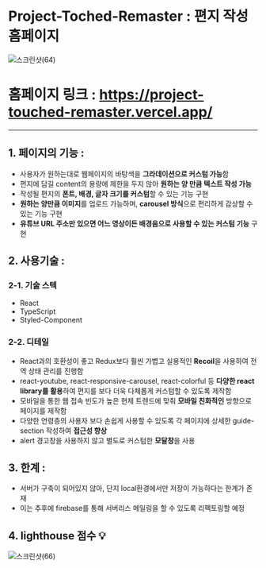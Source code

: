 # Project-Toched-Remaster : 편지 작성 홈페이지
![스크린샷(64)](https://github.com/Seunggyu-Jung/project_touched_remaster/assets/106158869/f87a16e3-01dc-4629-b251-f1c7f30f4594)


# 홈페이지 링크 : https://project-touched-remaster.vercel.app/

---------------------------------------------------

## 1. 페이지의 기능 :

- 사용자가 원하는대로 웹페이지의 바탕색을 **그라데이션으로 커스텀 가능**함
- 편지에 담길 content의 용량에 제한을 두지 않아 **원하는 양 만큼 텍스트 작성 가능**
- 작성될 편지의 **폰트, 배경, 글자 크기를 커스텀**할 수 있는 기능 구현
- **원하는 양만큼 이미지**를 업로드 가능하며, **carousel 방식**으로 편리하게 감상할 수 있는 기능 구현
- **유튜브 URL 주소만 있으면 어느 영상이든 배경음으로 사용할 수 있는 커스텀 기능** 구현

## 2. 사용기술 :

### 2-1. 기술 스텍
- React
- TypeScript
- Styled-Component

### 2-2. 디테일
- React과의 호환성이 좋고 Redux보다 훨씬 가볍고 실용적인 **Recoil**을 사용하여 전역 상태 관리를 진행함
- react-youtube, react-responsive-carousel, react-colorful 등 **다양한 react library를 활용**하여 편지를 보다 더욱 다체롭게 커스텀할 수 있도록 제작함
- 모바일을 통한 웹 접속 빈도가 높은 현제 트렌드에 맞춰 **모바일 친화적인** 방향으로 페이지를 제작함
- 다양한 연령층의 사용자 보다 손쉽게 사용할 수 있도록 각 페이지에 상세한 guide-section 작성하여 **접근성 향상**
- alert 경고창을 사용하지 않고 별도로 커스텀한 **모달창**을 사용

## 3. 한계 :
- 서버가 구축이 되어있지 않아, 단지 local환경에서만 저장이 가능하다는 한계가 존재
- 이는 추후에 firebase를 통해 서버리스 메일링을 할 수 있도록 리펙토링할 예정

## 4. lighthouse 점수 💡
![스크린샷(66)](https://github.com/Seunggyu-Jung/project_touched_remaster/assets/106158869/8037ccfd-ed2f-4bba-b025-17c46c7aaa65)


